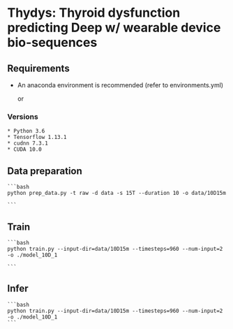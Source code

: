 # Thydys: Thyroid dysfunction predicting Deep w/ wearable device bio-sequences

## Requirements
* An anaconda environment is recommended (refer to environments.yml)

    or
### Versions
    * Python 3.6
    * Tensorflow 1.13.1
    * cudnn 7.3.1
    * CUDA 10.0

## Data preparation

    ```bash
    python prep_data.py -t raw -d data -s 15T --duration 10 -o data/10D15m

    ```


## Train

    ```bash
    python train.py --input-dir=data/10D15m --timesteps=960 --num-input=2 -o ./model_10D_1

    ```

## Infer

    ```bash
    python train.py --input-dir=data/10D15m --timesteps=960 --num-input=2 -o ./model_10D_1
    ```
